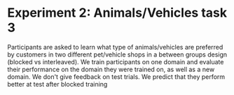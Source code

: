 # Experiment 2: Animals/Vehicles task 3

Participants are asked to learn what type of animals/vehicles are preferred by customers in two different pet/vehicle shops in a between groups design (blocked vs interleaved).
We train participants on one domain and evaluate their performance on the domain they were trained on, as well as a new domain.
We don't give feedback on test trials.
We predict that they perform better at test after blocked training